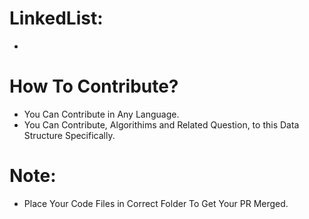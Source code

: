 # LinkedList:
- 

# How To Contribute?
- You Can Contribute in Any Language.
- You Can Contribute, Algorithims and Related Question, to this Data Structure Specifically.

# Note:
- Place Your Code Files in Correct Folder To Get Your PR Merged.
